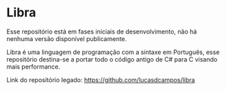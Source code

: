 # Libra
Esse repositório está em fases iniciais de desenvolvimento, não há nenhuma versão disponível publicamente.

Libra é uma linguagem de programação com a sintaxe em Português, esse repositório destina-se a portar
todo o código antigo de C# para C visando mais performance.

Link do repositório legado: https://github.com/lucasdcampos/libra
